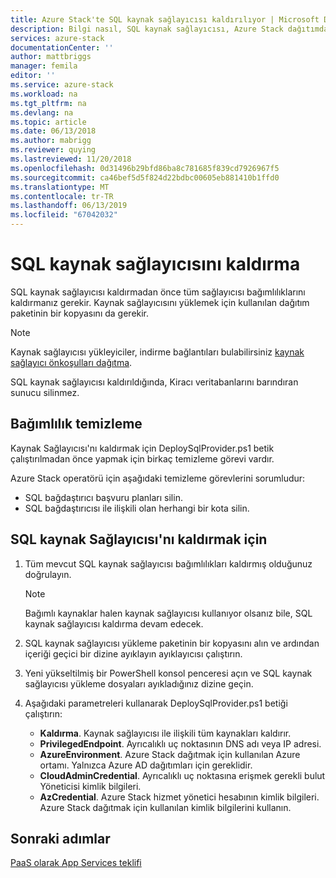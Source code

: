 ```yaml
---
title: Azure Stack'te SQL kaynak sağlayıcısı kaldırılıyor | Microsoft Docs
description: Bilgi nasıl, SQL kaynak sağlayıcısı, Azure Stack dağıtımdan kaldırın.
services: azure-stack
documentationCenter: ''
author: mattbriggs
manager: femila
editor: ''
ms.service: azure-stack
ms.workload: na
ms.tgt_pltfrm: na
ms.devlang: na
ms.topic: article
ms.date: 06/13/2018
ms.author: mabrigg
ms.reviewer: quying
ms.lastreviewed: 11/20/2018
ms.openlocfilehash: 0d31496b29bfd86ba8c781685f839cd7926967f5
ms.sourcegitcommit: ca46bef5d5f824d22bdbc00605eb881410b1ffd0
ms.translationtype: MT
ms.contentlocale: tr-TR
ms.lasthandoff: 06/13/2019
ms.locfileid: "67042032"
---
```

# <a name="remove-the-sql-resource-provider"></a>SQL kaynak sağlayıcısını kaldırma

SQL kaynak sağlayıcısı kaldırmadan önce tüm sağlayıcısı bağımlılıklarını kaldırmanız gerekir. Kaynak sağlayıcısını yüklemek için kullanılan dağıtım paketinin bir kopyasını da gerekir.

> [!NOTE]
> Kaynak sağlayıcısı yükleyiciler, indirme bağlantıları bulabilirsiniz [kaynak sağlayıcı önkoşulları dağıtma](./azure-stack-sql-resource-provider-deploy.md#prerequisites).

SQL kaynak sağlayıcısı kaldırıldığında, Kiracı veritabanlarını barındıran sunucu silinmez.

## <a name="dependency-cleanup"></a>Bağımlılık temizleme

Kaynak Sağlayıcısı'nı kaldırmak için DeploySqlProvider.ps1 betik çalıştırılmadan önce yapmak için birkaç temizleme görevi vardır.

Azure Stack operatörü için aşağıdaki temizleme görevlerini sorumludur:

* SQL bağdaştırıcı başvuru planları silin.
* SQL bağdaştırıcısı ile ilişkili olan herhangi bir kota silin.

## <a name="to-remove-the-sql-resource-provider"></a>SQL kaynak Sağlayıcısı'nı kaldırmak için

1. Tüm mevcut SQL kaynak sağlayıcısı bağımlılıkları kaldırmış olduğunuz doğrulayın.

   > [!NOTE]
   > Bağımlı kaynaklar halen kaynak sağlayıcısı kullanıyor olsanız bile, SQL kaynak sağlayıcısı kaldırma devam edecek.
  
2. SQL kaynak sağlayıcısı yükleme paketinin bir kopyasını alın ve ardından içeriği geçici bir dizine ayıklayın ayıklayıcısı çalıştırın.

3. Yeni yükseltilmiş bir PowerShell konsol penceresi açın ve SQL kaynak sağlayıcısı yükleme dosyaları ayıkladığınız dizine geçin.

4. Aşağıdaki parametreleri kullanarak DeploySqlProvider.ps1 betiği çalıştırın:

    * **Kaldırma**. Kaynak sağlayıcısı ile ilişkili tüm kaynakları kaldırır.
    * **PrivilegedEndpoint**. Ayrıcalıklı uç noktasının DNS adı veya IP adresi.
    * **AzureEnvironment**. Azure Stack dağıtmak için kullanılan Azure ortamı. Yalnızca Azure AD dağıtımları için gereklidir.
    * **CloudAdminCredential**. Ayrıcalıklı uç noktasına erişmek gerekli bulut Yöneticisi kimlik bilgileri.
    * **AzCredential**. Azure Stack hizmet yönetici hesabının kimlik bilgileri. Azure Stack dağıtmak için kullanılan kimlik bilgilerini kullanın.

## <a name="next-steps"></a>Sonraki adımlar

[PaaS olarak App Services teklifi](azure-stack-app-service-overview.md)
